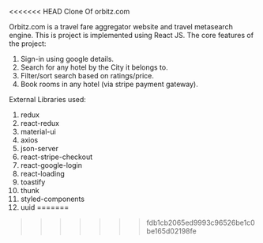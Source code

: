 <<<<<<< HEAD
Clone Of orbitz.com

Orbitz.com is a travel fare aggregator website and travel metasearch engine.
This is project is implemented using React JS.
The core features of the project:

1) Sign-in using google details.
2) Search for any hotel by the City it belongs to.
3) Filter/sort search based on ratings/price.
4) Book rooms in any hotel (via stripe payment gateway).

External Libraries used:
1) redux
2) react-redux
3) material-ui
4) axios
5) json-server
6) react-stripe-checkout
7) react-google-login
8) react-loading
9) toastify
10) thunk
11) styled-components
12) uuid
=======

>>>>>>> fdb1cb2065ed9993c96526be1c0be165d02198fe
